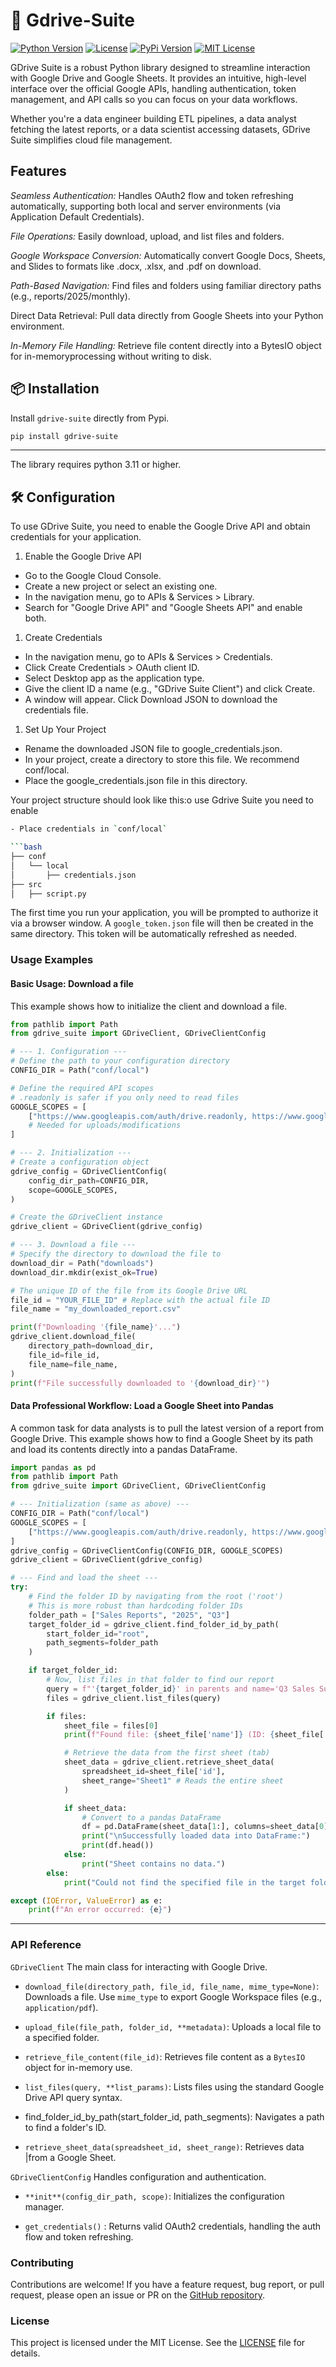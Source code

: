 # :snake: Gdrive-Suite

[![Python Version](https://img.shields.io/badge/python-3.12+-blue.svg)](https://www.python.org/)
[![License](https://img.shields.io/badge/license-MIT-green.svg)](https://opensource.org/licenses/MIT)
[![PyPi Version](https://img.shields.io/pypi/v/gdrive-suite.svg?style=for-the-badge&logo=pypi&color=blue)](https://pypi.org/project/gdrive-suite)
[![MIT License](https://img.shields.io/github/license/TheLionCoder/gdrive-suite?style=for-the-badge&color=green)](https://github.com/TheLionCoder/cloud-utils/blob/main/LICENS)

GDrive Suite is a robust Python library designed to streamline interaction with
Google Drive and Google Sheets.
It provides an intuitive, high-level interface over the official Google APIs,
handling authentication, token management, and API calls so you can
focus on your data workflows.

Whether you're a data engineer building ETL pipelines, a data analyst fetching
the latest reports, or a data scientist accessing datasets,
GDrive Suite simplifies cloud file management.

## Features

_Seamless Authentication:_ Handles OAuth2 flow and token refreshing automatically,
supporting both local and server environments (via Application Default Credentials).

_File Operations:_ Easily download, upload, and list files and folders.

_Google Workspace Conversion:_ Automatically convert Google Docs, Sheets,
and Slides to formats like .docx, .xlsx, and .pdf on download.

_Path-Based Navigation:_ Find files and folders using familiar directory paths
(e.g., reports/2025/monthly).

Direct Data Retrieval: Pull data directly from Google Sheets into your Python environment.

_In-Memory File Handling:_ Retrieve file content directly into a BytesIO object
for in-memoryprocessing without writing to disk.

## :package: Installation

Install `gdrive-suite` directly from Pypi.

```bash
pip install gdrive-suite
```

---

The library requires python 3.11 or higher.

## :hammer_and_wrench: Configuration

To use GDrive Suite, you need to enable the Google Drive API and obtain credentials
for your application.

1. Enable the Google Drive API

- Go to the Google Cloud Console.
- Create a new project or select an existing one.
- In the navigation menu, go to APIs & Services > Library.
- Search for "Google Drive API" and "Google Sheets API" and enable both.

1. Create Credentials

- In the navigation menu, go to APIs & Services > Credentials.
- Click Create Credentials > OAuth client ID.
- Select Desktop app as the application type.
- Give the client ID a name (e.g., "GDrive Suite Client") and click Create.
- A window will appear. Click Download JSON to download the credentials file.

1. Set Up Your Project

- Rename the downloaded JSON file to google_credentials.json.
- In your project, create a directory to store this file. We recommend conf/local.
- Place the google_credentials.json file in this directory.

Your project structure should look like this:o use Gdrive Suite you need to enable

````sh
- Place credentials in `conf/local`

```bash
├── conf
│   └── local
│       ├── credentials.json
├── src
│   ├── script.py
````

The first time you run your application, you will be prompted to authorize it via
a browser window. A `google_token.json` file will then be created in the same directory.
This token will be automatically refreshed as needed.

### Usage Examples

#### Basic Usage: Download a file

This example shows how to initialize the client and download a file.

```python
from pathlib import Path
from gdrive_suite import GDriveClient, GDriveClientConfig

# --- 1. Configuration ---
# Define the path to your configuration directory
CONFIG_DIR = Path("conf/local")

# Define the required API scopes
# .readonly is safer if you only need to read files
GOOGLE_SCOPES = [
    ["https://www.googleapis.com/auth/drive.readonly, https://www.googleapis.com/auth/drive.file"]
    # Needed for uploads/modifications
]

# --- 2. Initialization ---
# Create a configuration object
gdrive_config = GDriveClientConfig(
    config_dir_path=CONFIG_DIR,
    scope=GOOGLE_SCOPES,
)

# Create the GDriveClient instance
gdrive_client = GDriveClient(gdrive_config)

# --- 3. Download a file ---
# Specify the directory to download the file to
download_dir = Path("downloads")
download_dir.mkdir(exist_ok=True)

# The unique ID of the file from its Google Drive URL
file_id = "YOUR_FILE_ID" # Replace with the actual file ID
file_name = "my_downloaded_report.csv"

print(f"Downloading '{file_name}'...")
gdrive_client.download_file(
    directory_path=download_dir,
    file_id=file_id,
    file_name=file_name,
)
print(f"File successfully downloaded to '{download_dir}'")
```

#### Data Professional Workflow: Load a Google Sheet into Pandas

A common task for data analysts is to pull the latest version of a report from
Google Drive.
This example shows how to find a Google Sheet by its path and load its contents
directly into a pandas DataFrame.

```python
import pandas as pd
from pathlib import Path
from gdrive_suite import GDriveClient, GDriveClientConfig

# --- Initialization (same as above) ---
CONFIG_DIR = Path("conf/local")
GOOGLE_SCOPES = [
    ["https://www.googleapis.com/auth/drive.readonly, https://www.googleapis.com/auth/drive.file"]
]
gdrive_config = GDriveClientConfig(CONFIG_DIR, GOOGLE_SCOPES)
gdrive_client = GDriveClient(gdrive_config)

# --- Find and load the sheet ---
try:
    # Find the folder ID by navigating from the root ('root')
    # This is more robust than hardcoding folder IDs
    folder_path = ["Sales Reports", "2025", "Q3"]
    target_folder_id = gdrive_client.find_folder_id_by_path(
        start_folder_id="root",
        path_segments=folder_path
    )

    if target_folder_id:
        # Now, list files in that folder to find our report
        query = f"'{target_folder_id}' in parents and name='Q3 Sales Summary'"
        files = gdrive_client.list_files(query)

        if files:
            sheet_file = files[0]
            print(f"Found file: {sheet_file['name']} (ID: {sheet_file['id']})")

            # Retrieve the data from the first sheet (tab)
            sheet_data = gdrive_client.retrieve_sheet_data(
                spreadsheet_id=sheet_file['id'],
                sheet_range="Sheet1" # Reads the entire sheet
            )

            if sheet_data:
                # Convert to a pandas DataFrame
                df = pd.DataFrame(sheet_data[1:], columns=sheet_data[0])
                print("\nSuccessfully loaded data into DataFrame:")
                print(df.head())
            else:
                print("Sheet contains no data.")
        else:
            print("Could not find the specified file in the target folder.")

except (IOError, ValueError) as e:
    print(f"An error occurred: {e}")

```

---

### API Reference

`GDriveClient`
The main class for interacting with Google Drive.

- `download_file(directory_path, file_id, file_name, mime_type=None)`:
  Downloads a file. Use `mime_type` to export Google Workspace files (e.g., `application/pdf`).

- `upload_file(file_path, folder_id, **metadata)`: Uploads a local file to a
  specified folder.

- `retrieve_file_content(file_id)`: Retrieves file content as a `BytesIO`
  object for in-memory use.

- `list_files(query, **list_params)`: Lists files using the standard
  Google Drive API query syntax.

- find_folder_id_by_path(start_folder_id, path_segments): Navigates a path
  to find a folder's ID.

- `retrieve_sheet_data(spreadsheet_id, sheet_range)`: Retrieves data
  |from a Google Sheet.

`GDriveClientConfig`
Handles configuration and authentication.

- `**init**(config_dir_path, scope)`: Initializes the configuration manager.

- `get_credentials()` : Returns valid OAuth2 credentials, handling the
  auth flow and token refreshing.

### Contributing

Contributions are welcome! If you have a feature request, bug report,
or pull request, please open an issue or PR on the [GitHub repository](https://github.com/TheLionCoder/gdrive-suite).

### License

This project is licensed under the MIT License. See the [LICENSE](./LICENSE)
file for details.

